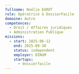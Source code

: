 ```yaml
---
fullname: Noélie EGROT
role: Opératrice à DossierFacile
domaine: Autre
competences:
  - Droit / Affaires juridiques
  - Administration Publique
missions:
  - start: 2025-06-12
    end: 2025-09-30
    status: independent
    employer: DINUM
    startups:
      - dossierfacile
---
```

